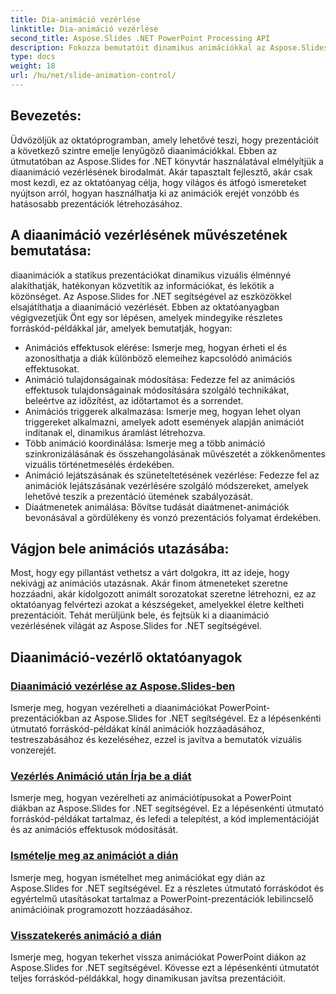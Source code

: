 ```yaml
---
title: Dia-animáció vezérlése
linktitle: Dia-animáció vezérlése
second_title: Aspose.Slides .NET PowerPoint Processing API
description: Fokozza bemutatóit dinamikus animációkkal az Aspose.Slides for .NET segítségével. Ebben az átfogó oktatóanyagban lépésről lépésre megtudhatja, hogyan vezérelheti a diaanimációkat.
type: docs
weight: 18
url: /hu/net/slide-animation-control/
---
```


## Bevezetés:

Üdvözöljük az oktatóprogramban, amely lehetővé teszi, hogy prezentációit a következő szintre emelje lenyűgöző diaanimációkkal. Ebben az útmutatóban az Aspose.Slides for .NET könyvtár használatával elmélyítjük a diaanimáció vezérlésének birodalmát. Akár tapasztalt fejlesztő, akár csak most kezdi, ez az oktatóanyag célja, hogy világos és átfogó ismereteket nyújtson arról, hogyan használhatja ki az animációk erejét vonzóbb és hatásosabb prezentációk létrehozásához.

## A diaanimáció vezérlésének művészetének bemutatása:

diaanimációk a statikus prezentációkat dinamikus vizuális élménnyé alakíthatják, hatékonyan közvetítik az információkat, és lekötik a közönséget. Az Aspose.Slides for .NET segítségével az eszközökkel elsajátíthatja a diaanimáció vezérlését. Ebben az oktatóanyagban végigvezetjük Önt egy sor lépésen, amelyek mindegyike részletes forráskód-példákkal jár, amelyek bemutatják, hogyan:

- Animációs effektusok elérése: Ismerje meg, hogyan érheti el és azonosíthatja a diák különböző elemeihez kapcsolódó animációs effektusokat.
- Animáció tulajdonságainak módosítása: Fedezze fel az animációs effektusok tulajdonságainak módosítására szolgáló technikákat, beleértve az időzítést, az időtartamot és a sorrendet.
- Animációs triggerek alkalmazása: Ismerje meg, hogyan lehet olyan triggereket alkalmazni, amelyek adott események alapján animációt indítanak el, dinamikus áramlást létrehozva.
- Több animáció koordinálása: Ismerje meg a több animáció szinkronizálásának és összehangolásának művészetét a zökkenőmentes vizuális történetmesélés érdekében.
- Animáció lejátszásának és szüneteltetésének vezérlése: Fedezze fel az animációk lejátszásának vezérlésére szolgáló módszereket, amelyek lehetővé teszik a prezentáció ütemének szabályozását.
- Diaátmenetek animálása: Bővítse tudását diaátmenet-animációk bevonásával a gördülékeny és vonzó prezentációs folyamat érdekében.

## Vágjon bele animációs utazásába:

Most, hogy egy pillantást vethetsz a várt dolgokra, itt az ideje, hogy nekivágj az animációs utazásnak. Akár finom átmeneteket szeretne hozzáadni, akár kidolgozott animált sorozatokat szeretne létrehozni, ez az oktatóanyag felvértezi azokat a készségeket, amelyekkel életre keltheti prezentációit. Tehát merüljünk bele, és fejtsük ki a diaanimáció vezérlésének világát az Aspose.Slides for .NET segítségével.

## Diaanimáció-vezérlő oktatóanyagok
### [Diaanimáció vezérlése az Aspose.Slides-ben](./slide-animation-control/)
Ismerje meg, hogyan vezérelheti a diaanimációkat PowerPoint-prezentációkban az Aspose.Slides for .NET segítségével. Ez a lépésenkénti útmutató forráskód-példákat kínál animációk hozzáadásához, testreszabásához és kezeléséhez, ezzel is javítva a bemutatók vizuális vonzerejét.
### [Vezérlés Animáció után Írja be a diát](./control-after-animation-type/)
Ismerje meg, hogyan vezérelheti az animációtípusokat a PowerPoint diákban az Aspose.Slides for .NET segítségével. Ez a lépésenkénti útmutató forráskód-példákat tartalmaz, és lefedi a telepítést, a kód implementációját és az animációs effektusok módosítását.
### [Ismételje meg az animációt a dián](./repeat-animation-on-slide/)
Ismerje meg, hogyan ismételhet meg animációkat egy dián az Aspose.Slides for .NET segítségével. Ez a részletes útmutató forráskódot és egyértelmű utasításokat tartalmaz a PowerPoint-prezentációk lebilincselő animációinak programozott hozzáadásához.
### [Visszatekerés animáció a dián](./rewind-animation-on-slide/)
Ismerje meg, hogyan tekerhet vissza animációkat PowerPoint diákon az Aspose.Slides for .NET segítségével. Kövesse ezt a lépésenkénti útmutatót teljes forráskód-példákkal, hogy dinamikusan javítsa prezentációit.